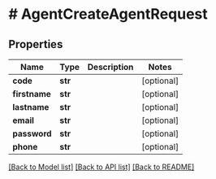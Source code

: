 # # AgentCreateAgentRequest


## Properties 


Name | Type | Description | Notes
------------ | ------------- | ------------- | -------------
**code**| **str** |   | [optional]
**firstname**| **str** |   | [optional]
**lastname**| **str** |   | [optional]
**email**| **str** |   | [optional]
**password**| **str** |   | [optional]
**phone**| **str** |   | [optional]


[[Back to Model list]](../../README.md#models) [[Back to API list]](../../README.md#endpoints) [[Back to README]](../../README.md)

